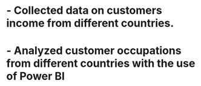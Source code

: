 # - Collected data on customers income from different countries.
# - Analyzed customer occupations from different countries with the use of Power BI
